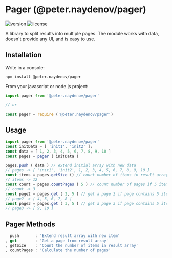 # Pager (@peter.naydenov/pager)
![version](https://img.shields.io/github/package-json/v/peterNaydenov/pager)
![license](https://img.shields.io/github/license/peterNaydenov/pager)


A library to split results into multiple pages. The module works with data, doesn't provide any UI, and is easy to use.

## Installation
Write in a console: 

```
npm install @peter.naydenov/pager
```

From your javascript or node.js project:

```js
import pager from '@peter.naydenov/pager'

// or

const pager = require ('@peter.naydenov/pager')

```



## Usage

```js
import pager from '@peter.naydenov/pager'
const initData = [ 'init1', 'init2' ];
const data = [ 1, 2, 3, 4, 5, 6, 7, 8, 9, 10 ]
const pages = pager ( initData )

pages.push ( data ) // extend initial array with new data
// pages -> [ 'init1', 'init2', 1, 2, 3, 4, 5, 6, 7, 8, 9, 10 ]
const items = pages.getSize () // count number of items in result array
// items -> 12
const count = pages.countPages ( 5 ) // count number of pages if 5 items per page
// count -> 3
const page2 = pages.get ( 2, 5 ) // get a page 2 if page contains 5 items
// page2 -> [ 4, 5, 6, 7, 8 ]
const page3 = pages.get ( 3, 5 ) // get a page 3 if page contains 5 items
// page3 -> [ 9, 10 ]
```


## Pager Methods

```js
  push       : 'Extend result array with new item'
, get        : 'Get a page from result array'
, getSize    : 'Count the number of items in result array'
, countPages : 'Calculate the number of pages'
```


